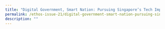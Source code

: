 ```yaml
---
title: "Digital Government, Smart Nation: Pursuing Singapore’s Tech Imperative"
permalink: /ethos-issue-21/digital-government-smart-nation-pursuing-singapore-tech-imperative/
description: ""
---
```

